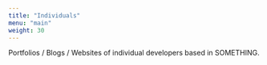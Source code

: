 ```yaml
---
title: "Individuals"
menu: "main"
weight: 30
---
```


Portfolios / Blogs / Websites of individual developers based in SOMETHING.